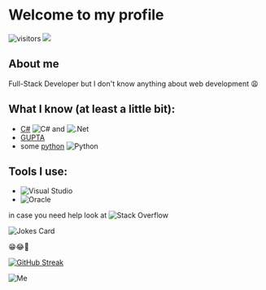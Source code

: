 # Welcome to my profile

![visitors](https://visitor-badge.glitch.me/badge?page_id=kochch1337&left_color=green&right_color=red)
![](https://gitwar.herokuapp.com/badge?username=kochch1337)

## About me
Full-Stack Developer but I don't know anything about web development 😩

## What I know (at least a little bit):
- [C#](https://en.wikipedia.org/wiki/C_Sharp_(programming_language)) ![C#](https://img.shields.io/badge/c%23-%23239120.svg?style=for-the-badge&logo=c-sharp&logoColor=white) and ![.Net](https://img.shields.io/badge/.NET-5C2D91?style=for-the-badge&logo=.net&logoColor=white)
- [GUPTA](https://de.wikipedia.org/wiki/Gupta_Team_Developer)
- some [python](https://en.wikipedia.org/wiki/Python_(programming_language)) ![Python](https://img.shields.io/badge/python-3670A0?style=for-the-badge&logo=python&logoColor=ffdd54)

## Tools I use:
- ![Visual Studio](https://img.shields.io/badge/Visual%20Studio-5C2D91.svg?style=for-the-badge&logo=visual-studio&logoColor=white)
- ![Oracle](https://img.shields.io/badge/Oracle-F80000?style=for-the-badge&logo=oracle&logoColor=white)


in case you need help look at ![Stack Overflow](https://img.shields.io/badge/-Stackoverflow-FE7A16?style=for-the-badge&logo=stack-overflow&logoColor=white)

<!-- Markdown -->

![Jokes Card](https://readme-jokes.vercel.app/api)

😁😂🤣

[![GitHub Streak](https://streak-stats.demolab.com/?user=kochch1337)](https://git.io/streak-stats)

![Me](https://img-9gag-fun.9cache.com/photo/aYoLPrV_700bwp.webp)
